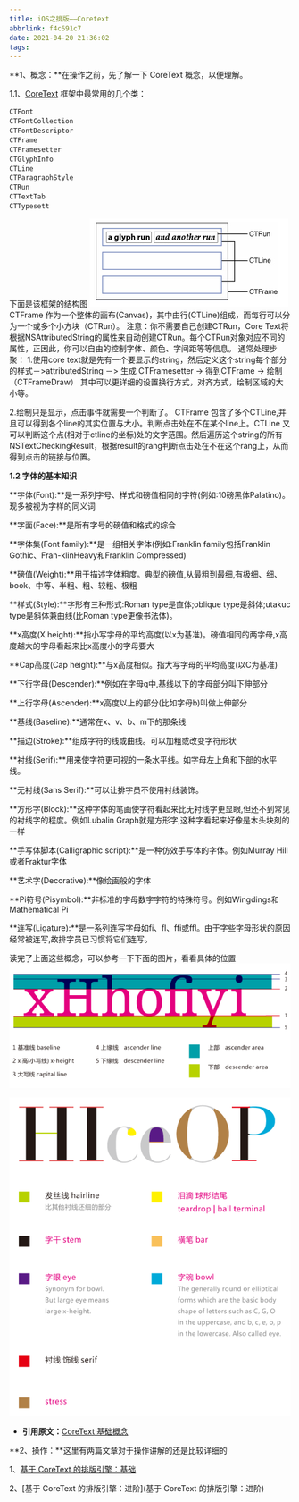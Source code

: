 ```yaml
---
title: iOS之排版——Coretext
abbrlink: f4c691c7
date: 2021-04-20 21:36:02
tags:
---
```


**1、概念：**在操作之前，先了解一下 CoreText 概念，以便理解。

1.1、[CoreText](https://developer.apple.com/documentation/coretext) 框架中最常用的几个类：

```objective-c
CTFont
CTFontCollection
CTFontDescriptor
CTFrame
CTFramesetter
CTGlyphInfo
CTLine
CTParagraphStyle
CTRun
CTTextTab
CTTypesett
```

下面是该框架的结构图
![CTFrame](Resources/ctframe.png)
CTFrame 作为一个整体的画布(Canvas)，其中由行(CTLine)组成，而每行可以分为一个或多个小方块（CTRun）。
注意：你不需要自己创建CTRun，Core Text将根据NSAttributedString的属性来自动创建CTRun。每个CTRun对象对应不同的属性，正因此，你可以自由的控制字体、颜色、字间距等等信息。
通常处理步聚：
1.使用core text就是先有一个要显示的string，然后定义这个string每个部分的样式－>attributedString －> 生成 CTFramesetter -> 得到CTFrame -> 绘制（CTFrameDraw）
其中可以更详细的设置换行方式，对齐方式，绘制区域的大小等。

2.绘制只是显示，点击事件就需要一个判断了。
CTFrame 包含了多个CTLine,并且可以得到各个line的其实位置与大小。判断点击处在不在某个line上。CTLine 又可以判断这个点(相对于ctline的坐标)处的文字范围。然后遍历这个string的所有NSTextCheckingResult，根据result的rang判断点击处在不在这个rang上，从而得到点击的链接与位置。

**1.2 字体的基本知识**

**字体(Font):**是一系列字号、样式和磅值相同的字符(例如:10磅黑体Palatino)。现多被视为字样的同义词

**字面(Face):**是所有字号的磅值和格式的综合

**字体集(Font family):**是一组相关字体(例如:Franklin family包括Franklin Gothic、Fran-klinHeavy和Franklin Compressed)

**磅值(Weight):**用于描述字体粗度。典型的磅值,从最粗到最细,有极细、细、book、中等、半粗、粗、较粗、极粗

**样式(Style):**字形有三种形式:Roman type是直体;oblique type是斜体;utakuc type是斜体兼曲线(比Roman type更像书法体)。

**x高度(X height):**指小写字母的平均高度(以x为基准)。磅值相同的两字母,x高度越大的字母看起来比x高度小的字母要大

**Cap高度(Cap height):**与x高度相似。指大写字母的平均高度(以C为基准)

**下行字母(Descender):**例如在字母q中,基线以下的字母部分叫下伸部分

**上行字母(Ascender):**x高度以上的部分(比如字母b)叫做上伸部分

**基线(Baseline):**通常在x、v、b、m下的那条线

**描边(Stroke):**组成字符的线或曲线。可以加粗或改变字符形状

**衬线(Serif):**用来使字符更可视的一条水平线。如字母左上角和下部的水平线。

**无衬线(Sans Serif):**可以让排字员不使用衬线装饰。

**方形字(Block):**这种字体的笔画使字符看起来比无衬线字更显眼,但还不到常见的衬线字的程度。例如Lubalin Graph就是方形字,这种字看起来好像是木头块刻的一样

**手写体脚本(Calligraphic script):**是一种仿效手写体的字体。例如Murray Hill或者Fraktur字体

**艺术字(Decorative):**像绘画般的字体

**Pi符号(Pisymbol):**非标准的字母数字字符的特殊符号。例如Wingdings和Mathematical Pi

**连写(Ligature):**是一系列连写字母如fi、fl、ffi或ffl。由于字些字母形状的原因经常被连写,故排字员已习惯将它们连写。

读完了上面这些概念，可以参考一下下面的图片，看看具体的位置
![CTFrame](Resources/text_glpy_info.gif)

![CTFrame](Resources/text_glpy_info_1.gif)

* **引用原文：**[CoreText 基础概念](https://www.jianshu.com/p/9553fcbbaab1)

**2、操作：**这里有两篇文章对于操作讲解的还是比较详细的

1、[基于 CoreText 的排版引擎：基础](http://blog.devtang.com/2015/06/27/using-coretext-1/)

2、[基于 CoreText 的排版引擎：进阶](基于 CoreText 的排版引擎：进阶)
